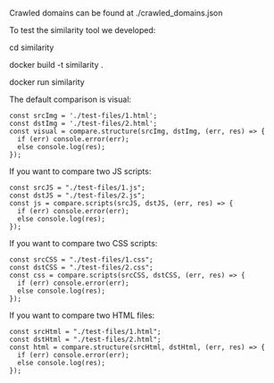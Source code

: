 Crawled domains can be found at ./crawled_domains.json

To test the similarity tool we developed:

cd similarity

docker build -t similarity .

docker run similarity

The default comparison is visual:
```
const srcImg = './test-files/1.html';
const dstImg = './test-files/2.html';
const visual = compare.structure(srcImg, dstImg, (err, res) => {
  if (err) console.error(err);
  else console.log(res);
});

```

If you want to compare two JS scripts:

```
const srcJS = "./test-files/1.js";
const dstJS = "./test-files/2.js";
const js = compare.scripts(srcJS, dstJS, (err, res) => {
  if (err) console.error(err);
  else console.log(res);
});

```

If you want to compare two CSS scripts:

```
const srcCSS = "./test-files/1.css";
const dstCSS = "./test-files/2.css";
const css = compare.scripts(srcCSS, dstCSS, (err, res) => {
  if (err) console.error(err);
  else console.log(res);
});

```
  
If you want to compare two HTML files:

```
const srcHtml = "./test-files/1.html";
const dstHtml = "./test-files/2.html";
const html = compare.structure(srcHtml, dstHtml, (err, res) => {
  if (err) console.error(err);
  else console.log(res);
});

```

